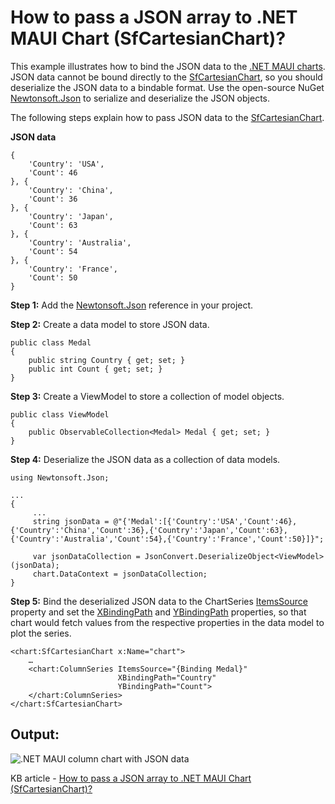 # How to pass a JSON array to .NET MAUI Chart (SfCartesianChart)?

This example illustrates how to bind the JSON data to the [.NET MAUI charts](https://www.syncfusion.com/maui-controls/maui-charts).
JSON data cannot be bound directly to the [SfCartesianChart](https://help.syncfusion.com/cr/maui/Syncfusion.Maui.Charts.SfCartesianChart.html?tabs=tabid-1), so you should deserialize the JSON data to a bindable format. Use the open-source NuGet [Newtonsoft.Json](https://www.nuget.org/packages/Newtonsoft.Json/) to serialize and deserialize the JSON objects.

The following steps explain how to pass JSON data to the [SfCartesianChart](https://help.syncfusion.com/cr/maui/Syncfusion.Maui.Charts.SfCartesianChart.html?tabs=tabid-1).

**JSON data**

```
{
	'Country': 'USA',
	'Count': 46
}, {
	'Country': 'China',
	'Count': 36
}, {
	'Country': 'Japan',
	'Count': 63
}, {
	'Country': 'Australia',
	'Count': 54
}, {
	'Country': 'France',
	'Count': 50
}
```

**Step 1:** Add the [Newtonsoft.Json](https://www.nuget.org/packages/Newtonsoft.Json/) reference in your project.

**Step 2:** Create a data model to store JSON data.
```
public class Medal
{
    public string Country { get; set; }
    public int Count { get; set; }
}
```

**Step 3:** Create a ViewModel to store a collection of model objects.
```
public class ViewModel
{
    public ObservableCollection<Medal> Medal { get; set; }
}
```

**Step 4:** Deserialize the JSON data as a collection of data models.
```
using Newtonsoft.Json;

...
{
     ...
     string jsonData = @"{'Medal':[{'Country':'USA','Count':46},{'Country':'China','Count':36},{'Country':'Japan','Count':63},{'Country':'Australia','Count':54},{'Country':'France','Count':50}]}";

     var jsonDataCollection = JsonConvert.DeserializeObject<ViewModel>(jsonData);
     chart.DataContext = jsonDataCollection;
}
```

**Step 5:** Bind the deserialized JSON data to the ChartSeries [ItemsSource](https://help.syncfusion.com/cr/maui/Syncfusion.Maui.Charts.ChartSeries.html#Syncfusion_Maui_Charts_ChartSeries_ItemsSource) property and set the [XBindingPath](https://help.syncfusion.com/cr/maui/Syncfusion.Maui.Charts.ChartSeries.html#Syncfusion_Maui_Charts_ChartSeries_XBindingPath) and [YBindingPath](https://help.syncfusion.com/cr/maui/Syncfusion.Maui.Charts.XYDataSeries.html#Syncfusion_Maui_Charts_XYDataSeries_YBindingPath) properties, so that chart would fetch values from the respective properties in the data model to plot the series.

```
<chart:SfCartesianChart x:Name="chart">
    …
    <chart:ColumnSeries ItemsSource="{Binding Medal}"
                        XBindingPath="Country" 
                        YBindingPath="Count">
    </chart:ColumnSeries>
</chart:SfCartesianChart>
```

## Output:

![.NET MAUI column chart with JSON data](https://user-images.githubusercontent.com/53489303/201058378-5a16e237-82ba-4032-b440-b02a091f0639.png)

KB article - [How to pass a JSON array to .NET MAUI Chart (SfCartesianChart)?]()
